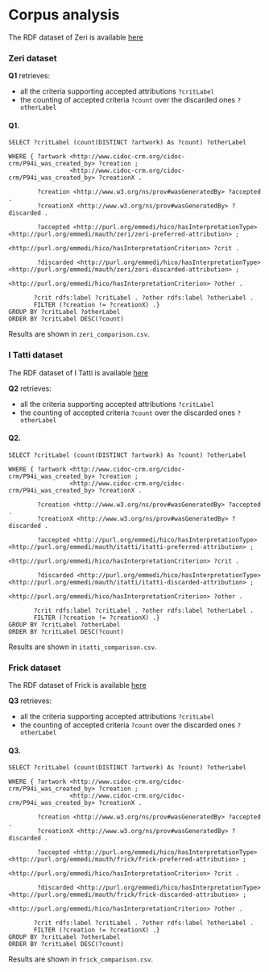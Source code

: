 # Corpus analysis

The RDF dataset of Zeri is available [here](https://github.com/marilenadaquino/mauth/blob/master/data/zeri/FINAL_zeri.nq)

### Zeri dataset
**Q1** retrieves:
 * all the criteria supporting accepted attributions `?critLabel`
 * the counting of accepted criteria `?count` over the discarded ones `?otherLabel`

#### Q1.
~~~~
SELECT ?critLabel (count(DISTINCT ?artwork) As ?count) ?otherLabel

WHERE { ?artwork <http://www.cidoc-crm.org/cidoc-crm/P94i_was_created_by> ?creation ; 
                 <http://www.cidoc-crm.org/cidoc-crm/P94i_was_created_by> ?creationX .
       
  		?creation <http://www.w3.org/ns/prov#wasGeneratedBy> ?accepted . 
        ?creationX <http://www.w3.org/ns/prov#wasGeneratedBy> ?discarded .
  
  		?accepted <http://purl.org/emmedi/hico/hasInterpretationType> <http://purl.org/emmedi/mauth/zeri/zeri-preferred-attribution> ;
        		<http://purl.org/emmedi/hico/hasInterpretationCriterion> ?crit . 
		
  		?discarded <http://purl.org/emmedi/hico/hasInterpretationType>	<http://purl.org/emmedi/mauth/zeri/zeri-discarded-attribution> ;
				<http://purl.org/emmedi/hico/hasInterpretationCriterion> ?other . 
     
       ?crit rdfs:label ?critLabel . ?other rdfs:label ?otherLabel .
       FILTER (?creation != ?creationX) .}
GROUP BY ?critLabel ?otherLabel
ORDER BY ?critLabel DESC(?count)
~~~~

Results are shown in `zeri_comparison.csv`.


### I Tatti dataset

The RDF dataset of I Tatti is available [here](https://github.com/marilenadaquino/mauth/blob/master/data/itatti/FINAL_itatti.nq)

**Q2** retrieves:
 * all the criteria supporting accepted attributions `?critLabel`
 * the counting of accepted criteria `?count` over the discarded ones `?otherLabel`

#### Q2.
~~~~
SELECT ?critLabel (count(DISTINCT ?artwork) As ?count) ?otherLabel

WHERE { ?artwork <http://www.cidoc-crm.org/cidoc-crm/P94i_was_created_by> ?creation ; 
                 <http://www.cidoc-crm.org/cidoc-crm/P94i_was_created_by> ?creationX .
       
  		?creation <http://www.w3.org/ns/prov#wasGeneratedBy> ?accepted . 
        ?creationX <http://www.w3.org/ns/prov#wasGeneratedBy> ?discarded .
  
  		?accepted <http://purl.org/emmedi/hico/hasInterpretationType> <http://purl.org/emmedi/mauth/itatti/itatti-preferred-attribution> ;
        		<http://purl.org/emmedi/hico/hasInterpretationCriterion> ?crit . 
		
  		?discarded <http://purl.org/emmedi/hico/hasInterpretationType>	<http://purl.org/emmedi/mauth/itatti/itatti-discarded-attribution> ;
				<http://purl.org/emmedi/hico/hasInterpretationCriterion> ?other . 
     
       ?crit rdfs:label ?critLabel . ?other rdfs:label ?otherLabel .
       FILTER (?creation != ?creationX) .}
GROUP BY ?critLabel ?otherLabel
ORDER BY ?critLabel DESC(?count)
~~~~

Results are shown in `itatti_comparison.csv`.

### Frick dataset

The RDF dataset of Frick is available [here](https://github.com/marilenadaquino/mauth/blob/master/data/frick/FINAL_frick.nq)

**Q3** retrieves:
 * all the criteria supporting accepted attributions `?critLabel`
 * the counting of accepted criteria `?count` over the discarded ones `?otherLabel`

#### Q3.
~~~~
SELECT ?critLabel (count(DISTINCT ?artwork) As ?count) ?otherLabel

WHERE { ?artwork <http://www.cidoc-crm.org/cidoc-crm/P94i_was_created_by> ?creation ; 
                 <http://www.cidoc-crm.org/cidoc-crm/P94i_was_created_by> ?creationX .
       
  		?creation <http://www.w3.org/ns/prov#wasGeneratedBy> ?accepted . 
        ?creationX <http://www.w3.org/ns/prov#wasGeneratedBy> ?discarded .
  
  		?accepted <http://purl.org/emmedi/hico/hasInterpretationType> <http://purl.org/emmedi/mauth/frick/frick-preferred-attribution> ;
        		<http://purl.org/emmedi/hico/hasInterpretationCriterion> ?crit . 
		
  		?discarded <http://purl.org/emmedi/hico/hasInterpretationType>	<http://purl.org/emmedi/mauth/frick/frick-discarded-attribution> ;
				<http://purl.org/emmedi/hico/hasInterpretationCriterion> ?other . 
     
       ?crit rdfs:label ?critLabel . ?other rdfs:label ?otherLabel .
       FILTER (?creation != ?creationX) .}
GROUP BY ?critLabel ?otherLabel
ORDER BY ?critLabel DESC(?count)
~~~~

Results are shown in `frick_comparison.csv`.